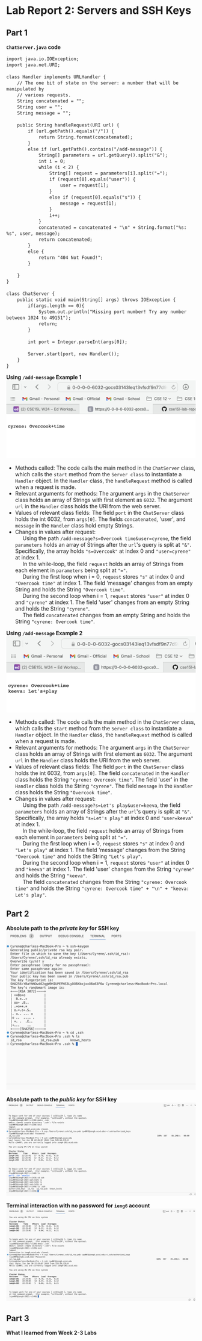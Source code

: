 # Lab Report 2: Servers and SSH Keys

## Part 1
**`ChatServer.java` code**
```
import java.io.IOException;
import java.net.URI;

class Handler implements URLHandler {
    // The one bit of state on the server: a number that will be manipulated by
    // various requests.
    String concatenated = "";
    String user = "";
    String message = "";

    public String handleRequest(URI url) {
        if (url.getPath().equals("/")) {
            return String.format(concatenated);
        }
        else if (url.getPath().contains("/add-message")) {
            String[] parameters = url.getQuery().split("&");
            int i = 0;
            while (i < 2) {
                String[] request = parameters[i].split("=");
                if (request[0].equals("user")) {
                    user = request[1];
                }
                else if (request[0].equals("s")) {
                    message = request[1];
                }
                i++; 
            }
            concatenated = concatenated + "\n" + String.format("%s: %s", user, message);
            return concatenated;
        }
        else {
            return "404 Not Found!";
        }
        
    }
}

class ChatServer {
    public static void main(String[] args) throws IOException {
        if(args.length == 0){
            System.out.println("Missing port number! Try any number between 1024 to 49151");
            return;
        }

        int port = Integer.parseInt(args[0]);

        Server.start(port, new Handler());
    }
}
```

**Using `/add-message` Example 1**
![Image](2Example1.png)
* Methods called: The code calls the main method in the `ChatServer` class, which calls the `start` method from the `Server class` to instantiate a `Handler` object. In the `Handler` class, the  `handleRequest` method is called when a request is made.
* Relevant arguments for methods: The argument `args` in the `ChatServer` class holds an array of Strings with first element as `6032`. The argument `url` in the `Handler` class holds the URI from the web server.
* Values of relevant class fields: The field `port` in the `ChatServer` class holds the int 6032, from `args[0]`. The fields `concatenated`, 'user', and `message` in the `Handler` class hold empty Strings.
* Changes in values after request:\
&nbsp;&nbsp;&nbsp;&nbsp;
    Using the path `/add-message?s=Overcook time&user=cyrene`, the field `parameters` holds an array of Strings after the `url`'s query is split at `"&"`. Specifically, the array holds `"s=Overcook"` at index 0 and `"user=cyrene"` at index 1.\
&nbsp;&nbsp;&nbsp;&nbsp;
    In the while-loop, the field `request` holds an array of Strings from each element in `parameters` being split at `"="`.\
&nbsp;&nbsp;&nbsp;&nbsp;
    During the first loop when i = 0, `request` stores `"s"` at index 0 and `"Overcook time"` at index 1. The field 'message' changes from an empty String and holds the String `"Overcook time"`.\
&nbsp;&nbsp;&nbsp;&nbsp;
    During the second loop when i = 1, `request` stores `"user"` at index 0 and `"cyrene"` at index 1. The field 'user' changes from an empty String and holds the String `"cyrene"`.\
&nbsp;&nbsp;&nbsp;&nbsp;
    The field `concatenated` changes from an empty String and holds the String `"cyrene: Overcook time"`.

**Using `/add-message` Example 2**
![Image](2Example2.png)
* Methods called: The code calls the main method in the `ChatServer` class, which calls the `start` method from the `Server class` to instantiate a `Handler` object. In the `Handler` class, the  `handleRequest` method is called when a request is made.
* Relevant arguments for methods: The argument `args` in the `ChatServer` class holds an array of Strings with first element as `6032`. The argument `url` in the `Handler` class holds the URI from the web server.
* Values of relevant class fields: The field `port` in the `ChatServer` class holds the int 6032, from `args[0]`. The field `concatenated` in the `Handler` class holds the String `"cyrene: Overcook time"`. The field 'user' in the `Handler` class holds the String `"cyrene"`. The field `message` in the `Handler` class holds the String `"Overcook time"`.
* Changes in values after request:\
&nbsp;&nbsp;&nbsp;&nbsp;
    Using the path `/add-message?s=Let's play&user=keeva`, the field `parameters` holds an array of Strings after the `url`'s query is split at `"&"`. Specifically, the array holds `"s=Let's play"` at index 0 and `"user=keeva"` at index 1.\
&nbsp;&nbsp;&nbsp;&nbsp;
    In the while-loop, the field `request` holds an array of Strings from each element in `parameters` being split at `"="`.\
&nbsp;&nbsp;&nbsp;&nbsp;
    During the first loop when i = 0, `request` stores `"s"` at index 0 and `"Let's play"` at index 1. The field 'message' changes from the String `"Overcook time"` and holds the String `"Let's play"`.\
&nbsp;&nbsp;&nbsp;&nbsp;
    During the second loop when i = 1, `request` stores `"user"` at index 0 and `"keeva"` at index 1. The field 'user' changes from the String `"cyrene"` and holds the String `"keeva"`.\
&nbsp;&nbsp;&nbsp;&nbsp;
    The field `concatenated` changes from the String `"cyrene: Overcook time"` and holds the String `"cyrene: Overcook time" + "\n" + "keeva: Let's play"`.

## Part 2

**Absolute path to the *private key* for SSH key**
![Image](SSHprivate.png)

**Absolute path to the *public key* for SSH key**
![Image](SSHpublic.png)

**Terminal interaction with no password for `ieng6` account**
![Image](ieng6NoPWTerminal.png)

## Part 3

**What I learned from Week 2-3 Labs**
